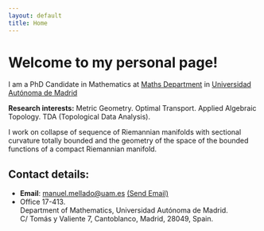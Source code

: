 ```yaml
---
layout: default
title: Home
---
```


# Welcome to my personal page!
I am a PhD Candidate in Mathematics at [Maths Department](https://verso.mat.uam.es/web/index.php/es/) in [Universidad Autónoma de Madrid](http://www.uam.es)

**Research interests:** Metric Geometry. Optimal Transport. Applied Algebraic Topology. TDA (Topological Data Analysis). 

I work on collapse of sequence of Riemannian manifolds with sectional curvature totally bounded and the geometry of the space of the bounded functions of a compact Riemannian manifold.

## Contact details:
* **Email**: manuel.mellado@uam.es <a href = "manuel.mellado@uam.es">(Send Email)</a>
* Office 17-413.   
  Department of Mathematics, Universidad Autónoma de Madrid.   
  C/ Tomás y Valiente 7, Cantoblanco, Madrid, 28049, Spain.
